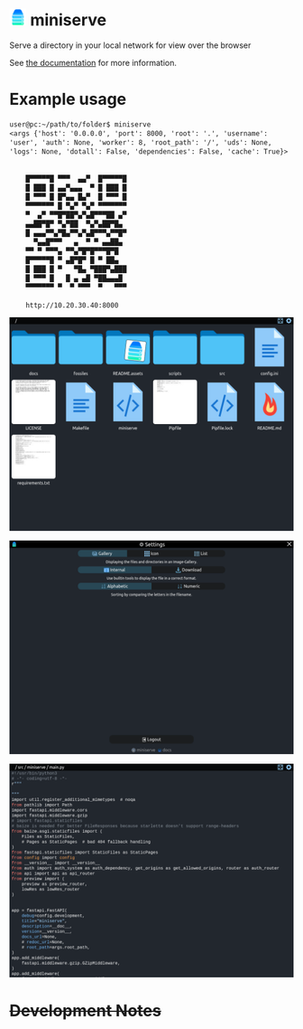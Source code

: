 # <img width=auto height="30" src="https://raw.githubusercontent.com/PlayerG9/miniserve/master/README.assets/repo-icon.png" alt="" style="display: inline-block; height: 30px;" /> miniserve
Serve a directory in your local network for view over the browser

See [the documentation](https://PlayerG9.github.io/miniserve/) for more information.

# Example usage

```shell
user@pc:~/path/to/folder$ miniserve
<args {'host': '0.0.0.0', 'port': 8000, 'root': '.', 'username': 'user', 'auth': None, 'worker': 8, 'root_path': '/', 'uds': None, 'logs': None, 'dotall': False, 'dependencies': False, 'cache': True}>

                                 
    █▀▀▀▀▀█ ▀▀▀  ▄▄▀  █▀▀▀▀▀█    
    █ ███ █ ▄▄▀▄▄▄  ▀ █ ███ █    
    █ ▀▀▀ █ █▀▄▄ █▄▀  █ ▀▀▀ █    
    ▀▀▀▀▀▀▀ █ ▀▄▀ ▀▄▀ ▀▀▀▀▀▀▀    
    ▀  ▄▀ ▀▀█▀██▀▄▀▄█▀▀▀██ ▄▀    
    ▄▄██▀█▀ ▀▄▀██  ▀▄▀▄██▀█▄     
    █ ▄▄▄▀▀▄▀█▄▀▀▄▀▄█▀▀▀▄▀▀█▀    
      ▀▄▄█▀▀▀   ▄  ▀ ▀ ▄▄██▄     
    ▀▀ ▀ ▀▀▀▄ ▀▀▄▀█▀█▀▀▀█▀█      
    █▀▀▀▀▀█ ▀ ▄█▀█▀ █ ▀ ██▄      
    █ ███ █ ▀   ▀█▄ ▀███▀▄███    
    █ ▀▀▀ █   █ ▄ ▄█ ▀██▄▄▄█     
    ▀▀▀▀▀▀▀ ▀  ▀ ▀▀▀  ▀   ▀▀▀    
                                      
    http://10.20.30.40:8000
```

![eg. fresh start](README.assets/eg-start.png)

![eg. settings](README.assets/eg-settings.png)

![eg. code file](README.assets/eg-code-file.png)

# ~~Development Notes~~

<!--
after the clone to complete the setup
```bash
ln -rs "$PWD/scripts/dev/pre-push" ".git/hooks/"
```
-->

